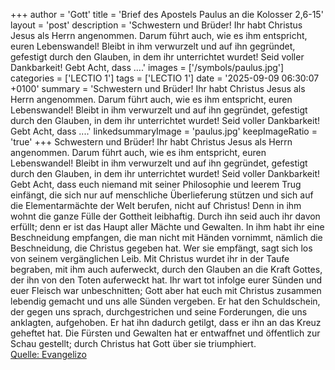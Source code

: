 +++
author = 'Gott'
title = 'Brief des Apostels Paulus an die Kolosser 2,6-15'
layout = 'post'
description = 'Schwestern und Brüder! Ihr habt Christus Jesus als Herrn angenommen. Darum führt auch, wie es ihm entspricht, euren Lebenswandel! Bleibt in ihm verwurzelt und auf ihn gegründet, gefestigt durch den Glauben, in dem ihr unterrichtet wurdet! Seid voller Dankbarkeit! Gebt Acht, dass ....'
images = ['/symbols/paulus.jpg']
categories = ['LECTIO 1']
tags = ['LECTIO 1']
date = '2025-09-09 06:30:07 +0100'
summary = 'Schwestern und Brüder! Ihr habt Christus Jesus als Herrn angenommen. Darum führt auch, wie es ihm entspricht, euren Lebenswandel! Bleibt in ihm verwurzelt und auf ihn gegründet, gefestigt durch den Glauben, in dem ihr unterrichtet wurdet! Seid voller Dankbarkeit! Gebt Acht, dass ....'
linkedsummaryImage = 'paulus.jpg'
keepImageRatio = 'true'
+++
Schwestern und Brüder! Ihr habt Christus Jesus als Herrn angenommen. Darum führt auch, wie es ihm entspricht, euren Lebenswandel!
Bleibt in ihm verwurzelt und auf ihn gegründet, gefestigt durch den Glauben, in dem ihr unterrichtet wurdet! Seid voller Dankbarkeit!
Gebt Acht, dass euch niemand mit seiner Philosophie und leerem Trug einfängt, die sich nur auf menschliche Überlieferung stützen und sich auf die Elementarmächte der Welt berufen, nicht auf Christus!
Denn in ihm wohnt die ganze Fülle der Gottheit leibhaftig.<!--more-->
Durch ihn seid auch ihr davon erfüllt; denn er ist das Haupt aller Mächte und Gewalten.
In ihm habt ihr eine Beschneidung empfangen, die man nicht mit Händen vornimmt, nämlich die Beschneidung, die Christus gegeben hat. Wer sie empfängt, sagt sich los von seinem vergänglichen Leib.
Mit Christus wurdet ihr in der Taufe begraben, mit ihm auch auferweckt, durch den Glauben an die Kraft Gottes, der ihn von den Toten auferweckt hat.
Ihr wart tot infolge eurer Sünden und euer Fleisch war unbeschnitten; Gott aber hat euch mit Christus zusammen lebendig gemacht und uns alle Sünden vergeben.
Er hat den Schuldschein, der gegen uns sprach, durchgestrichen und seine Forderungen, die uns anklagten, aufgehoben. Er hat ihn dadurch getilgt, dass er ihn an das Kreuz geheftet hat.
Die Fürsten und Gewalten hat er entwaffnet und öffentlich zur Schau gestellt; durch Christus hat Gott über sie triumphiert.<br> [Quelle: Evangelizo](https://evangeliumtagfuertag.org/DE/gospel)